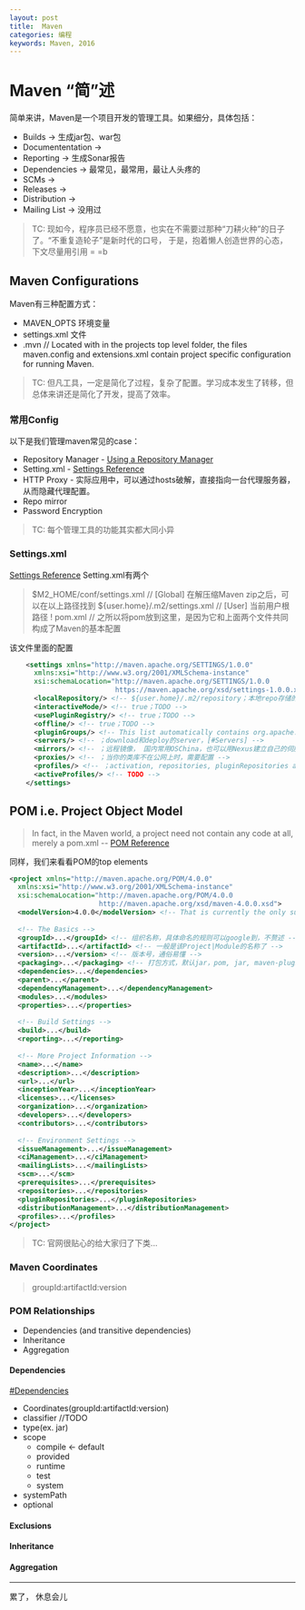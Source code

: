 ```yaml
---
layout: post
title:  Maven
categories: 编程
keywords: Maven, 2016
---
```


# Maven “简”述
简单来讲，Maven是一个项目开发的管理工具。如果细分，具体包括：

- Builds				→ 生成jar包、war包
- Documententation		→ 
- Reporting 			→ 生成Sonar报告
- Dependencies			→ 最常见，最常用，最让人头疼的
- SCMs					→ 
- Releases				→ 
- Distribution			→
- Mailing List			→ 没用过

> TC: 现如今，程序员已经不愿意，也实在不需要过那种“刀耕火种”的日子了。“不重复造轮子”是新时代的口号， 于是，抱着懒人创造世界的心态，下文尽量用引用 = =b

## Maven Configurations
Maven有三种配置方式：

- MAVEN_OPTS 环境变量
- settings.xml 文件
- .mvn // Located with in the projects top level folder, the files maven.config and extensions.xml contain project specific configuration for running Maven.

> TC: 但凡工具，一定是简化了过程，复杂了配置。学习成本发生了转移，但总体来讲还是简化了开发，提高了效率。

### 常用Config
以下是我们管理maven常见的case：

- Repository Manager - [Using a Repository Manager]
- Setting.xml - [Settings Reference]
- HTTP Proxy - 实际应用中，可以通过hosts破解，直接指向一台代理服务器，从而隐藏代理配置。
- Repo mirror 
- Password Encryption

> TC: 每个管理工具的功能其实都大同小异

### Settings.xml
[Settings Reference]
Setting.xml有两个

> $M2_HOME/conf/settings.xml // [Global] 在解压缩Maven zip之后，可以在以上路径找到
> ${user.home}/.m2/settings.xml // [User] 当前用户根路径
> ! pom.xml // 之所以将pom放到这里，是因为它和上面两个文件共同构成了Maven的基本配置

该文件里面的配置

```xml
    <settings xmlns="http://maven.apache.org/SETTINGS/1.0.0"
      xmlns:xsi="http://www.w3.org/2001/XMLSchema-instance"
      xsi:schemaLocation="http://maven.apache.org/SETTINGS/1.0.0
                          https://maven.apache.org/xsd/settings-1.0.0.xsd">
      <localRepository/> <!-- ${user.home}/.m2/repository；本地repo存储的路径 -->
      <interactiveMode/> <!-- true；TODO -->
      <usePluginRegistry/> <!-- true；TODO -->
      <offline/> <!-- true；TODO -->
      <pluginGroups/> <!-- This list automatically contains org.apache.maven.plugins and org.codehaus.mojo -->
      <servers/> <!-- ；download和deploy的server，[#Servers] -->
      <mirrors/> <!-- ；远程镜像， 国内常用OSChina，也可以用Nexus建立自己的伺服 -->
      <proxies/> <!-- ；当你的类库不在公网上时，需要配置 -->
      <profiles/> <!-- ；activation, repositories, pluginRepositories and properties； ex: sonar profile -->
      <activeProfiles/> <!-- TODO -->
    </settings>
```

## POM i.e. Project Object Model
> In fact, in the Maven world, a project need not contain any code at all, merely a pom.xml -- [POM Reference]

同样，我们来看看POM的top elements

```xml
<project xmlns="http://maven.apache.org/POM/4.0.0"
  xmlns:xsi="http://www.w3.org/2001/XMLSchema-instance"
  xsi:schemaLocation="http://maven.apache.org/POM/4.0.0
                      http://maven.apache.org/xsd/maven-4.0.0.xsd">
  <modelVersion>4.0.0</modelVersion> <!-- That is currently the only supported POM version for both Maven 2 & 3, and is always required. -->
 
  <!-- The Basics -->
  <groupId>...</groupId> <!-- 组织名称，具体命名的规则可以google到，不赘述 -->
  <artifactId>...</artifactId> <!-- 一般是该Project|Module的名称了 -->
  <version>...</version> <!-- 版本号，通俗易懂 -->
  <packaging>...</packaging> <!-- 打包方式，默认jar，pom, jar, maven-plugin, ejb, war, ear, rar, par -->
  <dependencies>...</dependencies>
  <parent>...</parent>
  <dependencyManagement>...</dependencyManagement>
  <modules>...</modules>
  <properties>...</properties>
 
  <!-- Build Settings -->
  <build>...</build>
  <reporting>...</reporting>
 
  <!-- More Project Information -->
  <name>...</name>
  <description>...</description>
  <url>...</url>
  <inceptionYear>...</inceptionYear>
  <licenses>...</licenses>
  <organization>...</organization>
  <developers>...</developers>
  <contributors>...</contributors>
 
  <!-- Environment Settings -->
  <issueManagement>...</issueManagement>
  <ciManagement>...</ciManagement>
  <mailingLists>...</mailingLists>
  <scm>...</scm>
  <prerequisites>...</prerequisites>
  <repositories>...</repositories>
  <pluginRepositories>...</pluginRepositories>
  <distributionManagement>...</distributionManagement>
  <profiles>...</profiles>
</project>
```

> TC: 官网很贴心的给大家归了下类...

### Maven Coordinates
> groupId:artifactId:version

### POM Relationships
- Dependencies (and transitive dependencies)
- Inheritance
- Aggregation

#### Dependencies
[#Dependencies]

- Coordinates(groupId:artifactId:version)
- classifier //TODO
- type(ex. jar)
- scope
	+ compile ← default
	+ provided 
	+ runtime 
	+ test 
	+ system 
- systemPath
- optional

#### Exclusions

#### Inheritance

#### Aggregation

--------------------------------
累了， 休息会儿


[Hiden-Links-START]:()
[Using a Repository Manager]: https://maven.apache.org/repository-management.html
[Settings Reference]: https://maven.apache.org/settings.html
[#Servers]: https://maven.apache.org/settings.html#Servers
[POM Reference]: https://maven.apache.org/pom.html
[#Dependencies]: https://maven.apache.org/pom.html#Dependencies
